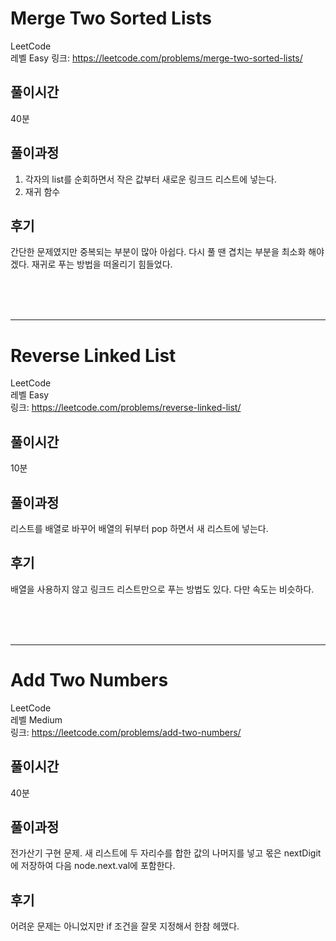 # Merge Two Sorted Lists

LeetCode  
레벨 Easy
링크: https://leetcode.com/problems/merge-two-sorted-lists/

## 풀이시간

40분

## 풀이과정

1. 각자의 list를 순회하면서 작은 값부터 새로운 링크드 리스트에 넣는다.
2. 재귀 함수

## 후기

간단한 문제였지만 중복되는 부분이 많아 아쉽다. 다시 풀 땐 겹치는 부분을 최소화 해야겠다.
재귀로 푸는 방법을 떠올리기 힘들었다.

</br>
</br>
</br>

---

# Reverse Linked List

LeetCode  
레벨 Easy  
링크: https://leetcode.com/problems/reverse-linked-list/

## 풀이시간

10분

## 풀이과정

리스트를 배열로 바꾸어 배열의 뒤부터 pop 하면서 새 리스트에 넣는다.

## 후기

배열을 사용하지 않고 링크드 리스트만으로 푸는 방법도 있다. 다만 속도는 비슷하다.

</br>
</br>
</br>

---

# Add Two Numbers

LeetCode  
레벨 Medium  
링크: https://leetcode.com/problems/add-two-numbers/

## 풀이시간

40분

## 풀이과정

전가산기 구현 문제. 새 리스트에 두 자리수를 합한 값의 나머지를 넣고 몫은 nextDigit에 저장하여 다음 node.next.val에 포함한다.

## 후기

어려운 문제는 아니었지만 if 조건을 잘못 지정해서 한참 헤맸다.

